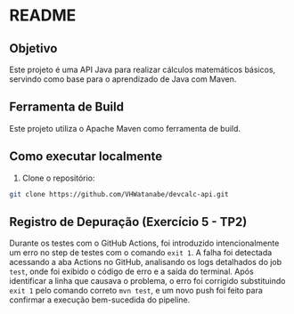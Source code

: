 # README
## Objetivo
Este projeto é uma API Java para realizar cálculos matemáticos básicos, servindo como base para o aprendizado de Java com Maven.

## Ferramenta de Build
Este projeto utiliza o Apache Maven como ferramenta de build.

## Como executar localmente
1. Clone o repositório:
```bash
git clone https://github.com/VHWatanabe/devcalc-api.git
```
## Registro de Depuração (Exercício 5 - TP2)

Durante os testes com o GitHub Actions, foi introduzido intencionalmente um erro no step de testes com o comando `exit 1`. A falha foi detectada acessando a aba Actions no GitHub, analisando os logs detalhados do job `test`, onde foi exibido o código de erro e a saída do terminal. Após identificar a linha que causava o problema, o erro foi corrigido substituindo `exit 1` pelo comando correto `mvn test`, e um novo push foi feito para confirmar a execução bem-sucedida do pipeline.
